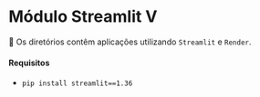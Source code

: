 # Módulo Streamlit V

📂  Os diretórios contêm aplicações utilizando `Streamlit` e `Render`.

#### Requisitos

- `pip install streamlit==1.36`
